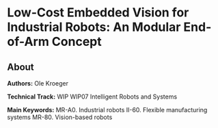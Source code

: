# Low-Cost Embedded Vision for Industrial Robots: An Modular End-of-Arm Concept

## About

**Authors:** Ole Kroeger

**Technical Track:** WIP WIP07 Intelligent Robots and Systems

**Main Keywords:** MR-A0. Industrial robots II-60. Flexible manufacturing systems MR-80. Vision-based robots
